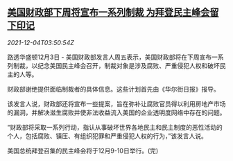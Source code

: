 <!--1638590463000-->
[美国财政部下周将宣布一系列制裁 为拜登民主峰会留下印记](https://cn.reuters.com/article/us-treasury-sanctions-demo-summit-1204-idCNKBS2IJ02V)
------

<div><i>2021-12-04T03:50:54Z</i></div><p>路透华盛顿12月3日 - 美国财政部发言人周五表示，美国财政部将在下周宣布一系列制裁，以纪念美国民主峰会召开，制裁对象是涉及腐败、严重侵犯人权和破坏民主的人等。</p><p>财政部谢绝提供面临制裁者的具体信息。这些计划首先由《华尔街日报》报导。</p><p>该发言人说，财政部还将宣布一些提案，旨在弥补让腐败官员得以利用房地产市场的漏洞，并解决滋生腐败并使非法收益流入美国的企业透明度网络中存在的问题。</p><p>“财政部将采取一系列行动，指认从事破坏世界各地民主和民主制度的恶性活动的个人，包括腐败、镇压、有组织犯罪和严重侵犯人权的行为，”该发言人说。</p><p>美国总统拜登召集的民主峰会将于12月9-10日举行。(完)</p>
